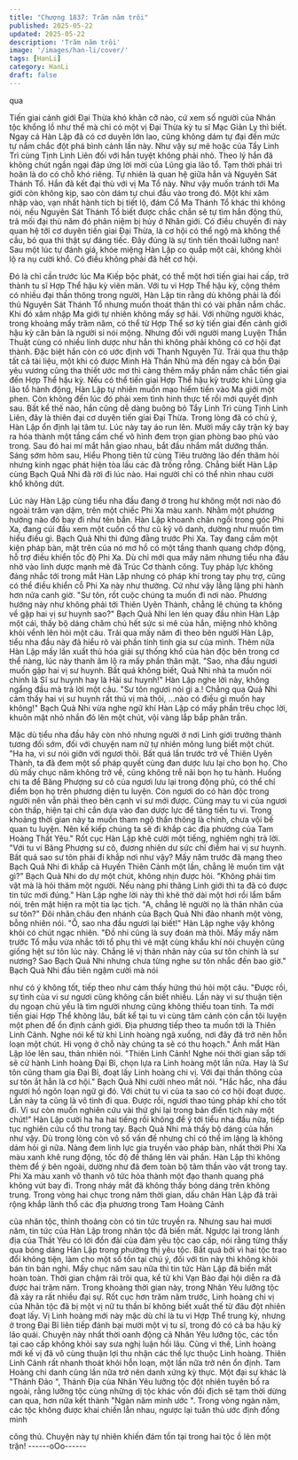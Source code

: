```yaml
---
title: "Chương 1837: Trăm năm trôi"
published: 2025-05-22
updated: 2025-05-22
description: 'Trăm năm trôi'
image: '/images/han-li/cover/'
tags: [HanLi]
category: HanLi
draft: false
---
```


qua

Tiến giai cảnh giới Đại Thừa khó khăn cỡ nào, cứ xem số người
của Nhân tộc khổng lồ như thế mà chỉ có một vị Đại Thừa kỳ tu sĩ
Mạc Giản Ly thì biết.
Ngay cả Hàn Lập đã có cơ duyên lớn lao, cũng không dám tự đại
đến mức tự nắm chắc đột phá bình cảnh lần này.
Như vậy sự mê hoặc của Tẩy Linh Trì cùng Tịnh Linh Liên đối với
hắn tuyệt không phải nhỏ. Theo lý hắn đã không chút ngần ngại
đáp ứng lời mời của Lũng gia lão tổ. Tạm thời phải trì hoãn là do
có chỗ khó riêng.
Tự nhiên là quan hệ giữa hắn và Nguyên Sát Thánh Tổ.
Hắn đã kết đại thù với vị Ma Tổ này. Như vậy muốn tránh tới Ma
giới còn không kịp, sao còn dám tự chui đầu vào trong đó. Một khi
xâm nhập vào, vạn nhất hành tích bị tiết lộ, đám Cổ Ma Thánh Tổ
khác thì không nói, nếu Nguyên Sát Thánh Tổ biết được chắc
chắn sẽ tự tìm hắn động thủ, trả mối đại thù năm đó phân niệm bị
hủy ở Nhân giới.
Có điều chuyến đi này quan hệ tới cơ duyên tiến giai Đại Thừa, là
cơ hội có thể ngộ mà không thể cầu, bỏ qua thì thật sự đáng tiếc.
Đây đúng là sự tình tiến thoái lưỡng nan!
Sau một lúc tự đánh giá, khóe miệng Hàn Lập co quắp một cái,
không khỏi lộ ra nụ cười khổ.
Có điều không phải đã hết cơ hội.

Đó là chỉ cần trước lúc Ma Kiếp bộc phát, có thể một hơi tiến giai
hai cấp, trở thành tu sĩ Hợp Thể hậu kỳ viên mãn.
Với tu vi Hợp Thể hậu kỳ, cộng thêm có nhiều đại thần thông
trong người, Hàn Lập tin rằng dù không phải là đối thủ Nguyên
Sát Thánh Tổ nhưng muốn thoát thân thì có vài phần nắm chắc.
Khi đó xâm nhập Ma giới tự nhiên không mấy sợ hãi.
Với những người khác, trong khoảng mấy trăm năm, có thể từ
Hợp Thể sơ kỳ tiến giai đến cảnh giới hậu kỳ căn bản là người si
nói mộng. Nhưng đối với người mang Luyện Thần Thuật cùng có
nhiều linh dược như hắn thì không phải không có cơ hội đạt
thành.
Đặc biệt hắn còn có ước định với Thanh Nguyên Tử. Trải qua thu
thập tất cả tài liệu, một khi có được Minh Hà Thần Nhũ mà đến
ngay cả bốn Đại yêu vương cũng tha thiết ước mơ thì càng thêm
mấy phần nắm chắc tiến giai đến Hợp Thể hậu kỳ.
Nếu có thể tiến giai Hợp Thể hậu kỳ trước khi Lũng gia lão tổ
hành động, Hàn Lập tự nhiên muốn mạo hiểm tiến vào Ma giới
một phen. Còn không đến lúc đó phải xem tình hình thực tế rồi
mới quyết định sau.
Bất kể thế nào, hắn cũng dễ dàng buông bỏ Tẩy Linh Trì cùng
Tịnh Linh Liên, đây là thiên đại cơ duyên tiến giai Đại Thừa.
Trong lòng đã có chủ ý, Hàn Lập ổn định lại tâm tư. Lúc này tay
áo run lên. Mười mấy cây trận kỳ bay ra hóa thành một tầng cấm
chế vô hình đem trọn gian phòng bao phủ vào trong.
Sau đó hai mí mắt hắn giao nhau, bắt đầu nhắm mắt dưỡng thần.
Sáng sớm hôm sau, Hiểu Phong tiên tử cùng Tiêu trưởng lão đến
thăm hỏi nhưng kinh ngạc phát hiện tòa lầu các đã trống rỗng.
Chẳng biết Hàn Lập cùng Bạch Quả Nhi đã rời đi lúc nào.
Hai người chỉ có thể nhìn nhau cười khổ không dứt.

Lúc này Hàn Lập cùng tiểu nha đầu đang ở trong hư không một
nơi nào đó ngoài trăm vạn dặm, trên một chiếc Phi Xa màu xanh.
Nhằm một phương hướng nào đó bay đi như tên bắn.
Hàn Lập khoanh chân ngồi trong góc Phi Xa, đang cúi đầu xem
một cuốn cổ thư cũ kỹ vô danh, dường như muốn tìm hiểu điều
gì.
Bạch Quả Nhi thì đứng đằng trước Phi Xa. Tay đang cầm một
kiện pháp bàn, mặt trên của nó mơ hồ có một tầng thanh quang
chớp động, hỗ trợ điều khiển tốc độ Phi Xa.
Dù chỉ mới qua mấy năm nhưng tiểu nha đầu nhờ vào linh dược
mạnh mẽ đã Trúc Cơ thành công. Tuy pháp lực không đáng nhắc
tới trong mắt Hàn Lập nhưng có pháp khí trong tay phụ trợ, cũng
có thể điều khiển cỗ Phi Xa này như thường.
Cứ như vậy lẳng lặng phi hành hơn nửa canh giờ.
"Sư tôn, rốt cuộc chúng ta muốn đi nơi nào. Phương hướng này
như không phải tới Thiên Uyên Thành, chẳng lẽ chúng ta không
về gặp hai vị sư huynh sao?" Bạch Quả Nhi len lén quay đầu nhìn
Hàn Lập một cái, thấy bộ dáng chăm chú hết sức si mê của hắn,
miệng nhỏ không khỏi vểnh lên hỏi một câu.
Trải qua mấy năm đi theo bên người Hàn Lập, tiểu nha đầu này
đã hiểu rõ vài phần tính tình gia sư của mình. Thêm nữa Hàn Lập
mấy lần xuất thủ hóa giải sự thống khổ của hàn độc bên trong cơ
thể nàng, lúc này thanh âm lộ ra mấy phần thân mật.
"Sao, nha đầu ngươi muốn gặp hai vị sư huynh. Bất quá không
biết, Quả Nhi nhà ta muốn nói chính là Sĩ sư huynh hay là Hải sư
huynh!" Hàn Lập nghe lời này, không ngẩng đầu mà trả lời một
câu.
"Sư tôn ngươi nói gì a.! Chẳng qua Quả Nhi cảm thấy hai vị sư
huynh rất thú vị mà thôi, …nào có điều gì muốn hay không!" Bạch
Quả Nhi vừa nghe ngữ khí Hàn Lập có mấy phần trêu chọc lời,
khuôn mặt nhỏ nhắn đỏ lên một chút, vội vàng lắp bắp phân trần.

Mặc dù tiểu nha đầu hãy còn nhỏ nhưng người ở nơi Linh giới
trưởng thành tương đối sớm, đối với chuyện nam nữ tự nhiên
mông lung biết một chút.
"Ha ha, vi sư nói giỡn với ngươi thôi. Bất quá lần trước trở về
Thiên Uyên Thành, ta đã đem một số pháp quyết cùng đan dược
lưu lại cho bọn họ. Cho dù mấy chục năm không trở về, cũng
không trễ nãi bọn họ tu hành. Huống chi ta để Băng Phượng sư
cô của ngươi lưu lại trong động phủ, có thể chỉ điểm bọn họ trên
phương diện tu luyện. Còn ngươi do có hàn độc trong người nên
vẫn phải theo bên cạnh vi sư mới được. Cũng may tu vi của ngươi
còn thấp, hiện tại chỉ cần dựa vào đan dược lực để tăng tiến tu vi.
Trong khoảng thời gian này ta muốn tham ngộ thần thông là
chính, chưa vội bế quan tu luyện. Nên kế kiếp chúng ta sẽ đi khắp
các địa phương của Tam Hoàng Thất Yêu." Rốt cục Hàn Lập khẽ
cười một tiếng, nghiêm nghị trả lời.
"Với tu vi Băng Phượng sư cô, đương nhiên dư sức chỉ điểm hai vị
sư huynh. Bất quá sao sư tôn phải đi khắp nơi như vậy? Mấy năm
trước đã mang theo Bạch Quả Nhi đi khắp cả Huyền Thiên Cảnh
một lần, chẳng lẽ muốn tìm vật gì?" Bạch Quả Nhi do dự một
chút, không nhịn được hỏi.
"Không phải tìm vật mà là hỏi thăm một người. Nếu nàng phi
thăng Linh giới thì ta đã có được tin tức mới đúng." Hàn Lập nghe
lời này thì khẽ thở dài một hơi rồi lẩm bẩm nói, trên mặt hiện ra
một tia lạc tịch.
"A, chẳng lẽ người nọ là thân nhân của sư tôn?" Đôi nhãn châu
đen nhánh của Bạch Quả Nhi đảo nhanh một vòng, bỗng nhiên
nói.
"Ồ, sao nha đầu ngươi lại biết!" Hàn Lập nghe vậy không khỏi có
chút ngạc nhiên.
"Đồ nhi cũng là suy đoán mà thôi. Mấy mấy năm trước Tổ mẫu
vừa nhắc tới tổ phụ thì vẻ mặt cùng khẩu khí nói chuyện cũng
giống hệt sư tôn lúc này. Chẳng lẽ vị thân nhân này của sư tôn
chính là sư nương? Sao Bạch Quả Nhi nhưng chưa từng nghe sư
tôn nhắc đến bao giờ." Bạch Quả Nhi đầu tiên ngậm cười mà nói

như có ý không tốt, tiếp theo như cảm thấy hứng thú hỏi một câu.
"Được rồi, sự tình của vi sư ngươi cũng không cần biết nhiều. Lần
này vi sư thuận tiện du ngoạn chủ yếu là tìm người nhưng cũng
không thiếu toan tính. Ta mới tiến giai Hợp Thể không lâu, bất kể
tại tu vi cùng tâm cảnh còn cần tôi luyện một phen để ổn định
cảnh giới. Địa phương tiếp theo ta muốn tới là Thiên Linh Cảnh.
Nghe nói kể từ khi Linh hoàng ngã xuống, nơi đây đã trở nên hỗn
loạn một chút. Hi vọng ở chỗ này chúng ta sẽ có thu hoạch." Ánh
mắt Hàn Lập lóe lên sau, thản nhiên nói.
"Thiên Linh Cảnh! Nghe nói thời gian sắp tới sẽ cử hành Linh
hoàng Đại Bỉ, chọn lựa ra Linh hoàng một lần nữa. Hay là Sư tôn
cũng tham gia Đại Bỉ, đoạt lấy Linh hoàng chi vị. Với đại thần
thông của sư tôn ắt hẳn là cơ hội." Bạch Quả Nhi cười nheo mắt
nói.
"Hắc hắc, nha đầu ngươi hồ ngôn loạn ngữ gì đó. Với chút tu vi
của ta sao có cơ hội đoạt được. Lần này ta cũng là vô tình đi qua.
Được rồi, ngươi thao túng pháp khí cho tốt đi. Vi sư còn muốn
nghiên cứu vài thứ ghi lại trong bản điển tịch này một chút!" Hàn
Lập cười ha ha hai tiếng rồi không để ý tới tiểu nha đầu nữa, tiếp
tục nghiên cứu cổ thư trong tay.
Bạch Quả Nhi mà thấy bộ dáng của hắn như vậy. Dù trong lòng
còn vô số vấn đề nhưng chỉ có thể im lặng là không dám hỏi gì
nữa.
Nàng đem linh lực gia truyền vào pháp bàn, nhất thời Phi Xa màu
xanh khẽ rung động, tốc độ đề thăng lên vài phần.
Hàn Lập thì không thèm để ý bên ngoài, dường như đã đem toàn
bộ tâm thần vào vật trong tay.
Phi Xa màu xanh vô thanh vô tức hóa thành một đạo thanh quang
phá không vút bay đi. Trong nháy mắt đã không thấy bóng dáng
trên không trung.
Trong vòng hai chục trong năm thời gian, dấu chân Hàn Lập đã
trải rộng khắp lãnh thổ các địa phương trong Tam Hoàng Cảnh

của nhân tộc, thỉnh thoảng còn có tin tức truyền ra.
Nhưng sau hai mươi năm, tin tức của Hàn Lập trong nhân tộc đã
biến mất. Ngược lại trong lãnh địa của Thất Yêu có lời đồn đãi
của đám yêu tộc cao cấp, nói rằng từng thấy qua bóng dáng Hàn
Lập trong phường thị yêu tộc.
Bất quá bởi vì hai tộc trao đổi không tiện, làm cho một số tồn tại
chú ý, đối với tin này thì không khỏi bán tín bán nghi.
Mấy chục năm sau nữa thì tin tức Hàn Lập đã biến mất hoàn
toàn.
Thời gian chậm rãi trôi qua, kể từ khi Vạn Bảo đại hội diễn ra đã
được hai trăm năm.
Trong khoảng thời gian này, trong Nhân Yêu lưỡng tộc đã xảy ra
rất nhiều đại sự.
Rốt cục hơn trăm năm trước, Linh hoàng chi vị của Nhân tộc đã bị
một vị nữ tu thần bí không biết xuất thế từ đâu đột nhiên đoạt lấy.
Vị Linh hoàng mới này mặc dù chỉ là tu vi Hợp Thể trung kỳ,
nhưng ở trong Đại Bỉ liên tiếp đánh bại mười một vị tu sĩ, trong đó
có cả ba hậu kỳ lão quái.
Chuyện này nhất thời oanh động cả Nhân Yêu lưỡng tộc, các tồn
tại cao cấp không khỏi say sưa nghị luận hồi lâu.
Cũng vì thế, Linh hoàng mới kế vị đã vô cùng thuận lợi thu nhận
các thế lực thuộc Linh hoàng. Thiên Linh Cảnh rất nhanh thoát
khỏi hỗn loạn, một lần nữa trở nên ổn định.
Tam Hoàng chi danh cũng lần nữa trở nên danh xứng kỳ thực.
Một đại sự khác là "Thánh Đảo ", Thánh Địa của Nhân Yêu lưỡng
tộc đột nhiên tuyên bố ra ngoài, rằng lưỡng tộc cùng những dị tộc
khác vốn đối địch sẽ tạm thời dừng can qua, hơn nữa kết thành
"Ngàn năm minh ước ". Trong vòng ngàn năm, các tộc không
được khai chiến lẫn nhau, ngược lại tuân thủ ước định đồng minh

công thủ.
Chuyện này tự nhiên khiến đám tồn tại trong hai tộc ồ lên một
trận!
------oOo------
